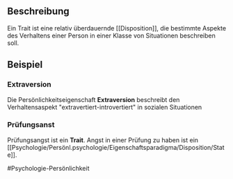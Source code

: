 ## Beschreibung
Ein Trait ist eine relativ überdauernde [[Disposition]], die bestimmte Aspekte des Verhaltens einer Person in einer Klasse von Situationen beschreiben soll.

## Beispiel
### Extraversion
Die Persönlichkeitseigenschaft **Extraversion** beschreibt den Verhaltensaspekt "extravertiert-introvertiert" in sozialen Situationen

### Prüfungsanst
Prüfungsangst ist ein **Trait**. Angst in einer Prüfung zu haben ist ein [[Psychologie/Persönl.psychologie/Eigenschaftsparadigma/Disposition/State]].

#Psychologie-Persönlichkeit 